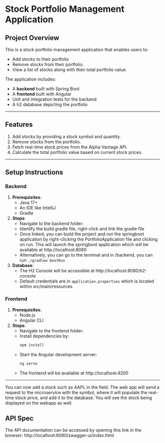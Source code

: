 # Stock Portfolio Management Application

## Project Overview
This is a stock portfolio management application that enables users to:
- Add stocks to their portfolio
- Remove stocks from their portfolio.
- View a list of stocks along with their total portfolio value.

The application includes:
- A **backend** built with Spring Boot
- A **frontend** built with Angular
- Unit and integration tests for the backend
- A h2 database depicting the portfolio

---

## Features
1. Add stocks by providing a stock symbol and quantity.
2. Remove stocks from the portfolio.
3. Fetch real-time stock prices from the Alpha Vantage API.
4. Calculate the total portfolio value based on current stock prices.

---

## Setup Instructions

### Backend
1. **Prerequisites**:
    - Java 17+
    - An IDE like IntelliJ
    - Gradle
2. **Steps**:
    - Navigate to the backend folder:
    - Identify the build.gradle file, right-click and link the gradle file
    - Once linked, you can build the project and run the springboot application 
   by right-clicking the PortfolioApplication file and clicking on run. This will launch the springboot application which will be available at http://localhost:8080
    - Alternatively, you can go to the terminal and in /backend, you can run `./gradlew bootRun`
3. **Database**:
    - The H2 Console will be accessible at http://localhost:8080/h2-console
    - Default credentials are in `application.properties` which is located within src/main/resources

### Frontend
1. **Prerequisites**:
    - Node.js
    - Angular CLI
2. **Steps**:
    - Navigate to the frontend folder:
    - Install dependencies by:
      ```bash
      npm install
      ```
    - Start the Angular development server:
      ```bash
      ng serve
      ```
    - The frontend will be available at http://localhost:4200

---

You can now add a stock such as AAPL in the field. The web app will send a request to the microservice with the symbol, 
where it will populate the real-time stock price, and add it to the database. You will see the stock being displayed on the
webapp as well.

## API Spec

The API documentation can be accessed by opening this link in the browser:
http://localhost:8080/swagger-ui/index.html